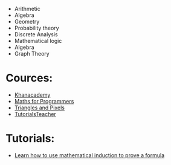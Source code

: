 - Arithmetic
- Algebra
- Geometry
- Probability theory
- Discrete Analysis
- Mathematical logic
- Algebra
- Graph Theory

# Cources:
* [Khanacademy](https://en.khanacademy.org/)
* [Maths for Programmers](https://www.youtube.com/playlist?list=PLWKjhJtqVAbndUuYBE5sVViMIvyzp_dB1)
* [Triangles and Pixels](https://www.youtube.com/playlist?list=PLzH6n4zXuckrPkEUK5iMQrQyvj9Z6WCrm)
* [TutorialsTeacher](https://www.tutorialsteacher.com/)

# Tutorials:
* [Learn how to use mathematical induction to prove a formula](https://www.youtube.com/watch?v=3QXRLlodr6w&list=LL&index=7&t=1s&ab_channel=BrianMcLogan)
